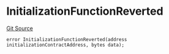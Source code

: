# InitializationFunctionReverted
[Git Source](https://github.com/thrackle-io/tron/blob/28055da058876a0a8138d3f9a19aa587a0c30e2b/src/protocol/economic/ruleProcessor/RuleProcessorDiamondLib.sol)


```solidity
error InitializationFunctionReverted(address initializationContractAddress, bytes data);
```

